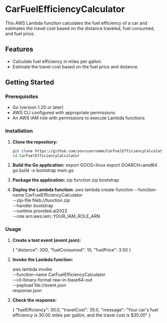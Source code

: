 # CarFuelEfficiencyCalculator

This AWS Lambda function calculates the fuel efficiency of a car and estimates the travel cost based on the distance traveled, fuel consumed, and fuel price.

## Features

- Calculate fuel efficiency in miles per gallon.
- Estimate the travel cost based on the fuel price and distance.

## Getting Started

### Prerequisites

- Go (version 1.20 or later)
- AWS CLI configured with appropriate permissions
- An AWS IAM role with permissions to execute Lambda functions

### Installation

1. **Clone the repository:**

   ```sh
   git clone https://github.com/yourusername/CarFuelEfficiencyCalculator.git
   cd CarFuelEfficiencyCalculator

2. **Build the Go application:**
    export GOOS=linux
    export GOARCH=amd64
    go build -o bootstrap main.go

3. **Package the application:**
    zip function.zip bootstrap

4. **Deploy the Lambda function:**
    aws lambda create-function --function-name CarFuelEfficiencyCalculator \
    --zip-file fileb://function.zip \
    --handler bootstrap \
    --runtime provided.al2023 \
    --role arn:aws:iam::YOUR_IAM_ROLE_ARN

### Usage

1. **Create a test event (event.json):**

    {
    "distance": 300,
    "fuelConsumed": 10,
    "fuelPrice": 3.50
    }

2. **Invoke the Lambda function:**

    aws lambda invoke \
    --function-name CarFuelEfficiencyCalculator \
    --cli-binary-format raw-in-base64-out \
    --payload file://event.json \
    response.json

3. **Check the response:**

    {
    "fuelEfficiency": 30.0,
    "travelCost": 35.0,
    "message": "Your car's fuel efficiency is 30.00 miles per gallon, and the travel cost is $35.00"
    }




